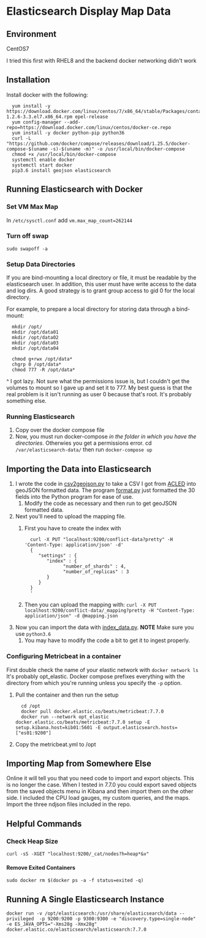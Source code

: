 # Elasticsearch Display Map Data

## Environment

CentOS7

I tried this first with RHEL8 and the backend docker networking didn't work

## Installation

Install docker with the following:

      yum install -y https://download.docker.com/linux/centos/7/x86_64/stable/Packages/containerd.io-1.2.6-3.3.el7.x86_64.rpm epel-release
      yum config-manager --add-repo=https://download.docker.com/linux/centos/docker-ce.repo
      yum install -y docker python-pip python36
      curl -L "https://github.com/docker/compose/releases/download/1.25.5/docker-compose-$(uname -s)-$(uname -m)" -o /usr/local/bin/docker-compose
      chmod +x /usr/local/bin/docker-compose
      systemctl enable docker
      systemctl start docker
      pip3.6 install geojson elasticsearch

## Running Elasticsearch with Docker

### Set VM Max Map

In `/etc/sysctl.conf` add `vm.max_map_count=262144`

### Turn off swap

`sudo swapoff -a`

### Setup Data Directories

If you are bind-mounting a local directory or file, it must be readable by the elasticsearch user. In addition, this user must have write access to the data and log dirs. A good strategy is to grant group access to gid 0 for the local directory.

For example, to prepare a local directory for storing data through a bind-mount:

      mkdir /opt/
      mkdir /opt/data01
      mkdir /opt/data02
      mkdir /opt/data03
      mkdir /opt/data04

      chmod g+rwx /opt/data*
      chgrp 0 /opt/data*
      chmod 777 -R /opt/data*

^ I got lazy. Not sure what the permissions issue is, but I couldn't get the
volumes to mount so I gave up and set it to 777. My best guess is that the
real problem is it isn't running as user 0 because that's root. It's probably
something else.

### Running Elasticsearch

1. Copy over the docker compose file
2. Now, you must run docker-compose *in the folder in which you have the directories*. Otherwies you get a permissions error. cd `/var/elasticsearch-data/` then run `docker-compose up`

## Importing the Data into Elasticsearch

1. I wrote the code in [csv2geojson.py](./code/csv2geojson.py) to take a CSV I got from [ACLED](https://acleddata.com/) into geoJSON formatted data. The program [format.py](./code/format.py) just formatted the 30 fields into the Python program for ease of use.
   1. Modify the code as necessary and then run to get geoJSON formatted data.
2. Next you'll need to upload the mapping file.
   1. First you have to create the index with

            curl -X PUT "localhost:9200/conflict-data?pretty" -H 'Content-Type: application/json' -d'
            {
               "settings" : {
                  "index" : {
                        "number_of_shards" : 4, 
                        "number_of_replicas" : 3
                  }
               }
            }
            '

   2. Then you can upload the mapping with: `curl -X PUT localhost:9200/conflict-data/_mapping?pretty -H "Content-Type: application/json" -d @mapping.json`
3. Now you can import the data with [index_data.py](code/index_data.py). **NOTE** Make sure you use `python3.6`
   1. You may have to modify the code a bit to get it to ingest properly.

### Configuring Metricbeat in a container

First double check the name of your elastic network with `docker network ls`
It's probably opt_elastic. Docker compose prefixes everything with the directory
from which you're running unless you specify the `-p` option.

1. Pull the container and then run the setup

         cd /opt
         docker pull docker.elastic.co/beats/metricbeat:7.7.0
         docker run --network opt_elastic docker.elastic.co/beats/metricbeat:7.7.0 setup -E setup.kibana.host=kib01:5601 -E output.elasticsearch.hosts=["es01:9200"]

2. Copy the metricbeat.yml to /opt


## Importing Map from Somewhere Else

Online it will tell you that you need code to import and export objects. This is
no longer the case. When I tested in 7.7.0 you could export saved objects from
the saved objects menu in Kibana and then import them on the other side. I included
the CPU load gauges, my custom queries, and the maps. Import the three ndjson
files included in the repo.

## Helpful Commands

### Check Heap Size

`curl -sS -XGET "localhost:9200/_cat/nodes?h=heap*&v"`

#### Remove Exited Containers

`sudo docker rm $(docker ps -a -f status=exited -q)`

## Running A Single Elasticsearch Instance

`docker run -v /opt/elasticsearch:/usr/share/elasticsearch/data --privileged  -p 9200:9200 -p 9300:9300 -e "discovery.type=single-node" -e ES_JAVA_OPTS="-Xms28g -Xmx28g" docker.elastic.co/elasticsearch/elasticsearch:7.7.0`



